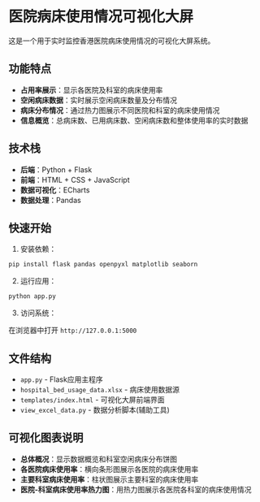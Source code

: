 # 医院病床使用情况可视化大屏

这是一个用于实时监控香港医院病床使用情况的可视化大屏系统。

## 功能特点

- **占用率展示**：显示各医院及科室的病床使用率
- **空闲病床数据**：实时展示空闲病床数量及分布情况
- **病床分布情况**：通过热力图展示不同医院和科室的病床使用情况
- **信息概览**：总病床数、已用病床数、空闲病床数和整体使用率的实时数据

## 技术栈

- **后端**：Python + Flask
- **前端**：HTML + CSS + JavaScript
- **数据可视化**：ECharts
- **数据处理**：Pandas

## 快速开始

1. 安装依赖：

```bash
pip install flask pandas openpyxl matplotlib seaborn
```

2. 运行应用：

```bash
python app.py
```

3. 访问系统：

在浏览器中打开 `http://127.0.0.1:5000`

## 文件结构

- `app.py` - Flask应用主程序
- `hospital_bed_usage_data.xlsx` - 病床使用数据源
- `templates/index.html` - 可视化大屏前端界面
- `view_excel_data.py` - 数据分析脚本(辅助工具)

## 可视化图表说明

- **总体概况**：显示数据概览和科室空闲病床分布饼图
- **各医院病床使用率**：横向条形图展示各医院的病床使用率
- **主要科室病床使用率**：柱状图展示主要科室的病床使用率
- **医院-科室病床使用率热力图**：用热力图展示各医院各科室的病床使用情况 